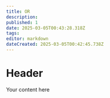 ```yaml
---
title: OR
description: 
published: 1
date: 2025-03-05T00:43:28.318Z
tags: 
editor: markdown
dateCreated: 2025-03-05T00:42:45.738Z
---
```


# Header
Your content here